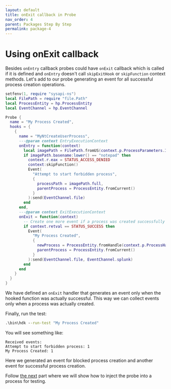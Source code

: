```yaml
---
layout: default
title: onExit callback in Probe
nav_order: 4
parent: Packages Step By Step
permalink: package-4
---
```

# Using onExit callback
Besides `onEntry` callback probes could have `onExit` callback which is called if it is defined and `onEntry` doesn't call `skipExitHook` or `skipFunction` context methods. Let's add to our probe generating an event for all successful process creation operations.

```lua
setfenv(1, require "sysapi-ns")
local FilePath = require "file.Path"
local ProcessEntity = hp.ProcessEntity
local EventChannel = hp.EventChannel

Probe {
  name = "My Process Created",
  hooks = {
    {
      name = "MyNtCreateUserProcess",
      ---@param context EntryExecutionContext
      onEntry = function(context)
        local imagePath = FilePath.fromUS(context.p.ProcessParameters.ImagePathName)
        if imagePath.basename:lower() == "notepad" then
          context.r.eax = STATUS_ACCESS_DENIED
          context:skipFunction()
          Event(
            "Attempt to start forbidden process",
            {
              processPath = imagePath.full,
              parentProcess = ProcessEntity.fromCurrent()
            }
          ):send(EventChannel.file)
        end
      end,
      ---@param context ExitExecutionContext
      onExit = function(context)
        -- Create one more event if a process was created successfully
        if context.retval == STATUS_SUCCESS then
          Event(
            "My Process Created",
            {
              newProcess = ProcessEntity.fromHandle(context.p.ProcessHandle[0]),
              parentProcess = ProcessEntity.fromCurrent()
            }
          ):send(EventChannel.file, EventChannel.splunk)
        end        
      end
    }
  }
}
```
We have defined an `onExit` handler that generates an event only when the hooked function was actually successful. This way we can collect events only when a process was actually created. 

Finally, run the test:
```bat
.\bin\hdk --run-test "My Process Created"
```

You will see something like:
```
Received events:
Attempt to start forbidden process: 1
My Process Created: 1
```
Here we generated an event for blocked process creation and another event for successful process creation.

Follow [the next](package-5) part where we will show how to inject the probe into a process for testing.